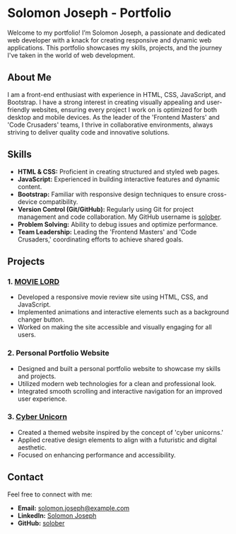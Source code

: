 
# Solomon Joseph - Portfolio

Welcome to my portfolio! I’m Solomon Joseph, a passionate and dedicated web developer with a knack for creating responsive and dynamic web applications. This portfolio showcases my skills, projects, and the journey I've taken in the world of web development.

## About Me

I am a front-end enthusiast with experience in HTML, CSS, JavaScript, and Bootstrap. I have a strong interest in creating visually appealing and user-friendly websites, ensuring every project I work on is optimized for both desktop and mobile devices. As the leader of the 'Frontend Masters' and 'Code Crusaders' teams, I thrive in collaborative environments, always striving to deliver quality code and innovative solutions.

## Skills

- **HTML & CSS:** Proficient in creating structured and styled web pages.
- **JavaScript:** Experienced in building interactive features and dynamic content.
- **Bootstrap:** Familiar with responsive design techniques to ensure cross-device compatibility.
- **Version Control (Git/GitHub):** Regularly using Git for project management and code collaboration. My GitHub username is [solober](https://github.com/solober).
- **Problem Solving:** Ability to debug issues and optimize performance.
- **Team Leadership:** Leading the 'Frontend Masters' and 'Code Crusaders,' coordinating efforts to achieve shared goals.

## Projects

### 1. [MOVIE LORD](https://github.com/solober/MOVIE-LORD)
   - Developed a responsive movie review site using HTML, CSS, and JavaScript.
   - Implemented animations and interactive elements such as a background changer button.
   - Worked on making the site accessible and visually engaging for all users.

### 2. Personal Portfolio Website
   - Designed and built a personal portfolio website to showcase my skills and projects.
   - Utilized modern web technologies for a clean and professional look.
   - Integrated smooth scrolling and interactive navigation for an improved user experience.

### 3. [Cyber Unicorn](https://github.com/solober/cyber-unicorn)
   - Created a themed website inspired by the concept of 'cyber unicorns.'
   - Applied creative design elements to align with a futuristic and digital aesthetic.
   - Focused on enhancing performance and accessibility.

## Contact

Feel free to connect with me:

- **Email:** solomon.joseph@example.com
- **LinkedIn:** [Solomon Joseph](https://linkedin.com/in/solomon-joseph)
- **GitHub:** [solober](https://github.com/solober)
